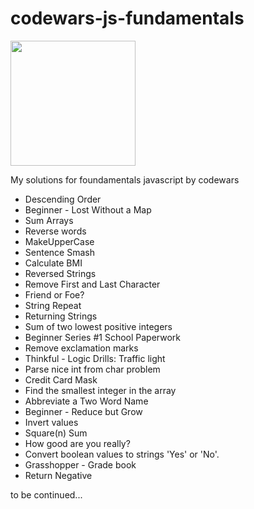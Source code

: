 # codewars-js-fundamentals

<img src="https://www.codewars.com/packs/assets/logo.61192cf7.svg" width="200"/>

My solutions for foundamentals javascript by codewars

- Descending Order
- Beginner - Lost Without a Map
- Sum Arrays
- Reverse words
- MakeUpperCase
- Sentence Smash
- Calculate BMI
- Reversed Strings
- Remove First and Last Character
- Friend or Foe?
- String Repeat
- Returning Strings
- Sum of two lowest positive integers
- Beginner Series #1 School Paperwork
- Remove exclamation marks
- Thinkful - Logic Drills: Traffic light
- Parse nice int from char problem
- Credit Card Mask
- Find the smallest integer in the array
- Abbreviate a Two Word Name
- Beginner - Reduce but Grow
- Invert values
- Square(n) Sum
- How good are you really?
- Convert boolean values to strings 'Yes' or 'No'.
- Grasshopper - Grade book
- Return Negative

to be continued...
